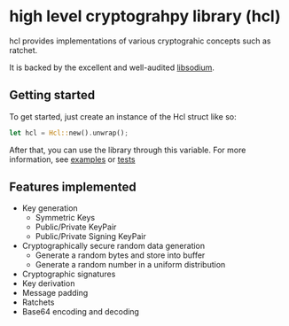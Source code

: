 # high level cryptograhpy library (hcl)

hcl provides implementations of various cryptograhic concepts such as ratchet.

It is backed by the excellent and well-audited [libsodium](https://doc.libsodium.org/).

## Getting started
To get started, just create an instance of the Hcl struct like so:
```rust
let hcl = Hcl::new().unwrap();
```

After that, you can use the library through this variable. For more information, see
[examples](https://github.com/Apfelfrosch/hcl/tree/main/examples) or [tests](https://github.com/Apfelfrosch/hcl/tree/main/src/tests.rs)

## Features implemented
- Key generation
  - Symmetric Keys
  - Public/Private KeyPair
  - Public/Private Signing KeyPair
- Cryptographically secure random data generation
  - Generate a random bytes and store into buffer
  - Generate a random number in a uniform distribution
- Cryptographic signatures
- Key derivation
- Message padding
- Ratchets
- Base64 encoding and decoding
